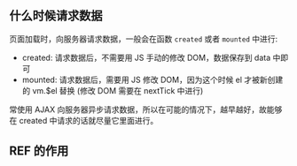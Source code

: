## 什么时候请求数据

页面加载时，向服务器请求数据，一般会在函数 `created` 或者 `mounted` 中进行:

* created: 请求数据后，不需要用 JS 手动的修改 DOM，数据保存到 data 中即可
* mounted: 请求数据后，需要用 JS 修改 DOM，因为这个时候 el 才被新创建的 vm.$el 替换 (修改 DOM 需要在 nextTick 中进行)

常使用 AJAX 向服务器异步请求数据，所以在可能的情况下，越早越好，故能够在 created 中请求的话就尽量它里面进行。

## REF 的作用